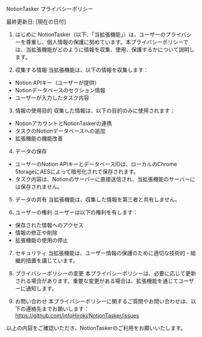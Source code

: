 NotionTasker プライバシーポリシー

最終更新日: [現在の日付]

1. はじめに
NotionTasker（以下、「当拡張機能」）は、ユーザーのプライバシーを尊重し、個人情報の保護に努めています。本プライバシーポリシーでは、当拡張機能がどのように情報を収集、使用、保護するかについて説明します。

2. 収集する情報
当拡張機能は、以下の情報を収集します：
- Notion APIキー（ユーザーが提供）
- Notionデータベースのセクション情報
- ユーザーが入力したタスク内容

3. 情報の使用目的
収集した情報は、以下の目的のみに使用されます：
- NotionアカウントとNotionTaskerの連携
- タスクのNotionデータベースへの追加
- 拡張機能の機能改善

4. データの保存
- ユーザーのNotion APIキーとデータベースIDは、ローカルのChrome StorageにAESによって暗号化されて保存されます。
- タスク内容は、Notionのサーバーに直接送信され、当拡張機能のサーバーには保存されません。

5. データの共有
当拡張機能は、収集した情報を第三者と共有しません。

6. ユーザーの権利
ユーザーは以下の権利を有します：
- 保存された情報へのアクセス
- 情報の修正や削除
- 拡張機能の使用の停止

7. セキュリティ
当拡張機能は、ユーザー情報の保護のために適切な技術的・組織的措置を講じています。

8. プライバシーポリシーの変更
本プライバシーポリシーは、必要に応じて更新される場合があります。重要な変更がある場合は、拡張機能を通じてユーザーに通知します。

9. お問い合わせ
本プライバシーポリシーに関するご質問やお問い合わせは、以下の連絡先までお願いします：
https://github.com/infoHiroki/NotionTasker/issues

以上の内容をご確認いただき、NotionTaskerのご利用をお願いいたします。
